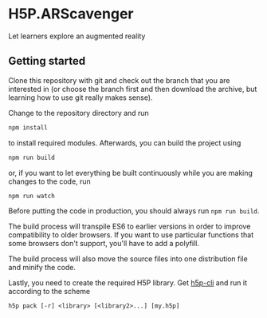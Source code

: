 # H5P.ARScavenger
Let learners explore an augmented reality

## Getting started
Clone this repository with git and check out the branch that you are interested
in (or choose the branch first and then download the archive, but learning
how to use git really makes sense).

Change to the repository directory and run
```bash
npm install
```

to install required modules. Afterwards, you can build the project using
```bash
npm run build
```

or, if you want to let everything be built continuously while you are making
changes to the code, run
```bash
npm run watch
```
Before putting the code in production, you should always run `npm run build`.

The build process will transpile ES6 to earlier versions in order to improve
compatibility to older browsers. If you want to use particular functions that
some browsers don't support, you'll have to add a polyfill.

The build process will also move the source files into one distribution file and
minify the code.

Lastly, you need to create the required H5P library. Get
[h5p-cli](https://github.com/h5p/h5p-cli) and run it according to the scheme
```
h5p pack [-r] <library> [<library2>...] [my.h5p]
```
